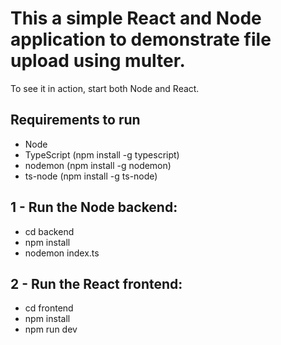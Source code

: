 # This a simple React and Node application to demonstrate file upload using multer.

To see it in action, start both Node and React.

## Requirements to run

- Node
- TypeScript (npm install -g typescript)
- nodemon (npm install -g nodemon)
- ts-node (npm install -g ts-node)

## 1 - Run the Node backend:

- cd backend
- npm install
- nodemon index.ts

## 2 - Run the React frontend:

- cd frontend
- npm install
- npm run dev
